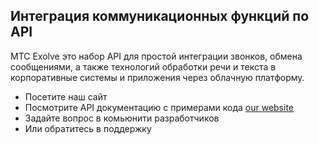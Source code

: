 ## Интеграция коммуникационных функций по API

МТС Exolve это набор API для простой интеграции звонков, обмена сообщениями, а также технологий обработки речи и текста в корпоративные системы и приложения через облачную платформу.

- Посетите наш сайт
- Посмотрите API документацию c примерами кода [our website]([https://docs.exolve.ru/])
- Задайте вопрос в комьюнити разработчиков
- Или обратитесь в поддержку
<!--

**Here are some ideas to get you started:**

🙋‍♀️ A short introduction - what is your organization all about?
🌈 Contribution guidelines - how can the community get involved?
👩‍💻 Useful resources - where can the community find your docs? Is there anything else the community should know?
🍿 Fun facts - what does your team eat for breakfast?
🧙 Remember, you can do mighty things with the power of [Markdown](https://docs.github.com/github/writing-on-github/getting-started-with-writing-and-formatting-on-github/basic-writing-and-formatting-syntax)
-->
